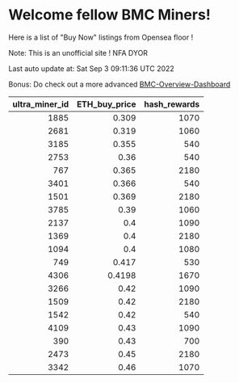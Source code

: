 # Welcome fellow BMC Miners!
Here is a list of "Buy Now" listings from Opensea floor !

Note: This is an unofficial site ! NFA DYOR

Last auto update at: Sat Sep  3 09:11:36 UTC 2022

Bonus: Do check out a more advanced [BMC-Overview-Dashboard](https://dune.com/defifunk/BMC-Overview-Dashboard)


|   ultra_miner_id |   ETH_buy_price |   hash_rewards |
|-----------------:|----------------:|---------------:|
|             1885 |          0.309  |           1070 |
|             2681 |          0.319  |           1060 |
|             3185 |          0.355  |            540 |
|             2753 |          0.36   |            540 |
|              767 |          0.365  |           2180 |
|             3401 |          0.366  |            540 |
|             1501 |          0.369  |           2180 |
|             3785 |          0.39   |           1060 |
|             2137 |          0.4    |           1090 |
|             1369 |          0.4    |           2180 |
|             1094 |          0.4    |           1080 |
|              749 |          0.417  |            530 |
|             4306 |          0.4198 |           1670 |
|             3266 |          0.42   |           1090 |
|             1509 |          0.42   |           2180 |
|             1542 |          0.42   |            540 |
|             4109 |          0.43   |           1090 |
|              390 |          0.43   |            700 |
|             2473 |          0.45   |           2180 |
|             3342 |          0.46   |           1070 |